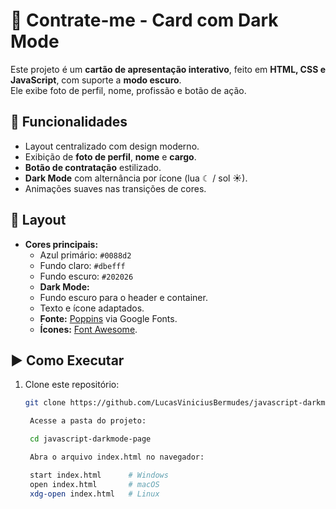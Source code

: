 # 💼 Contrate-me - Card com Dark Mode

Este projeto é um **cartão de apresentação interativo**, feito em **HTML, CSS e JavaScript**, com suporte a **modo escuro**.  
Ele exibe foto de perfil, nome, profissão e botão de ação.

## 🚀 Funcionalidades

- Layout centralizado com design moderno.
- Exibição de **foto de perfil**, **nome** e **cargo**.
- **Botão de contratação** estilizado.
- **Dark Mode** com alternância por ícone (lua ☾ / sol ☀).
- Animações suaves nas transições de cores.

## 🎨 Layout

- **Cores principais:**
  - Azul primário: `#0088d2`
  - Fundo claro: `#dbefff`
  - Fundo escuro: `#202026`
  - **Dark Mode:**
  - Fundo escuro para o header e container.
  - Texto e ícone adaptados.
  - **Fonte:** [Poppins](https://fonts.google.com/specimen/Poppins) via Google Fonts.
  - **Ícones:** [Font Awesome](https://fontawesome.com/).

## ▶️ Como Executar

1. Clone este repositório:
   ```bash
   git clone https://github.com/LucasViniciusBermudes/javascript-darkmode-page.git

    Acesse a pasta do projeto:

    cd javascript-darkmode-page

    Abra o arquivo index.html no navegador:

    start index.html      # Windows
    open index.html       # macOS
    xdg-open index.html   # Linux
